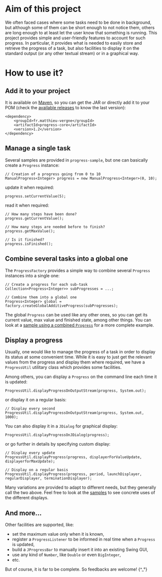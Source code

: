 # Aim of this project

We often faced cases where some tasks need to be done in background, but although some of them can be short enough to not notice them, others are long enough to at least let the user know that something is running. This project provides simple and user-friendly features to account for such progress. In particular, it provides what is needed to easily store and retrieve the progress of a task, but also facilities to display it on the standard output (or any other textual stream) or in a graphical way.

# How to use it?

## Add it to your project

It is available on [Maven](http://search.maven.org/#search|ga|1|a%3A%22progress-core%22%20g%3A%22fr.matthieu-vergne%22), so you can get the JAR or directly add it to your POM (check the [available releases](https://github.com/matthieu-vergne/Progress/releases) to know the last version):
```
<dependency>
    <groupId>fr.matthieu-vergne</groupId>
    <artifactId>progress-core</artifactId>
    <version>1.2</version>
</dependency>
```

## Manage a single task

Several samples are provided in `progress-sample`, but one can basically create a `Progress` instance:
```
// Creation of a progress going from 0 to 10
ManualProgress<Integer> progress = new ManualProgress<Integer>(0, 10);
```
update it when required:
```
progress.setCurrentValue(5);
```
read it when required:
```
// How many steps have been done?
progress.getCurrentValue();

// How many steps are needed before to finish?
progress.getMaxValue();

// Is it finished?
progress.isFinished();
```

## Combine several tasks into a global one

The `ProgressFactory` provides a simple way to combine several `Progress` instances into a single one:
```
// Create a progress for each sub-task
Collection<Progress<Integer>> subProgresses = ...;

// Combine them into a global one
Progress<Integer> global = factory.createGlobalAdditiveProgress(subProgresses);
```

The global `Progress` can be used like any other ones, so you can get its current value, max value and finished state, among other things. You can look at a [sample using a combined `Progress`](https://github.com/matthieu-vergne/Progress/blob/master/progress-samples/src/main/java/fr/vergne/progress/sample/CombinedSample.java) for a more complete example.

## Display a progress

Usually, one would like to manage the progress of a task in order to display its status at some convenient time. While it is easy to just get the relevant values from the progress and display them where required, we have a `ProgressUtil` utilitary class which provides some facilities.

Among others, you can display a `Progress` on the command line each time it is updated:
```
ProgressUtil.displayProgressOnOutputStream(progress, System.out);
```
or display it on a regular basis:
```
// Display every second
ProgressUtil.displayProgressOnOutputStream(progress, System.out, 1000);
```

You can also display it in a `JDialog` for graphical display:
```
ProgressUtil.displayProgressOnJDialog(progress);
```
or go further in details by specifying custom display:
```
// Display every update
ProgressUtil.displayProgress(progress, displayerForValueUpdate, displayerforMaxUpdate);

// Display on a regular basis
ProgressUtil.displayProgress(progress, period, launchDisplayer, regularDisplayer, terminationDisplayer);
```

Many variations are provided to adapt to different needs, but they generally call the two above. Feel free to look at the [samples](https://github.com/matthieu-vergne/Progress/tree/master/progress-samples/src/main/java/fr/vergne/progress/sample) to see concrete uses of the different displays.

## And more...

Other facilities are supported, like:
- set the maximum value only when it is known,
- register a `ProgressListener` to be informed in real time when a `Progress` is updated,
- build a `JProgressBar` to manually insert it into an existing Swing GUI,
- use any kind of `Number`, like `Double` or even `BigInteger`,
- etc.

But of course, it is far to be complete. So feedbacks are welcome! {^_°}